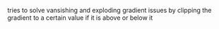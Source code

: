 tries to solve vansishing and exploding gradient issues by clipping the gradient to a certain value if it is above or below it
